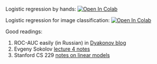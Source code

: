 Logistic regression by hands:
[![Open In Colab](https://colab.research.google.com/assets/colab-badge.svg)](https://colab.research.google.com/github/girafe-ai/ml-mipt/blob/basic/week03_logistic/week03_logistic_regression.ipynb)

Logistic regression for image classification:
[![Open In Colab](https://colab.research.google.com/assets/colab-badge.svg)](https://colab.research.google.com/github/girafe-ai/ml-mipt/blob/basic/week03_logistic/week03_extra_image_classifier.ipynb)

Good readings:

1. ROC-AUC easily (in Russian) in
   [Dyakonov blog](https://dyakonov.org/2017/07/28/auc-roc-площадь-под-кривой-ошибок/)
2. Evgeny Sokolov
   [lecture 4 notes](https://github.com/esokolov/ml-course-hse/blob/master/2017-fall/lecture-notes/lecture04-linclass.pdf)
3. Stanford CS 229
   [notes on linear models](http://cs229.stanford.edu/notes/cs229-notes1.pdf)
